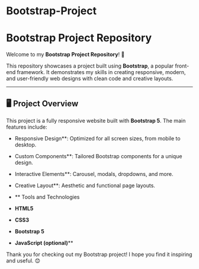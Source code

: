 # Bootstrap-Project
# Bootstrap Project Repository

Welcome to my **Bootstrap Project Repository**! 🌟

This repository showcases a project built using **Bootstrap**, a popular front-end framework. It demonstrates my skills in creating responsive, modern, and user-friendly web designs with clean code and creative layouts.

---

## 🖥️ Project Overview

This project is a fully responsive website built with **Bootstrap 5**. The main features include:

- Responsive Design**: Optimized for all screen sizes, from mobile to desktop.
- Custom Components**: Tailored Bootstrap components for a unique design.
- Interactive Elements**: Carousel, modals, dropdowns, and more.
- Creative Layout**: Aesthetic and functional page layouts.
- **  Tools and Technologies

- **HTML5**
- **CSS3**
- **Bootstrap 5**
- **JavaScript (optional)****

Thank you for checking out my Bootstrap project! I hope you find it inspiring and useful. 😊


   
